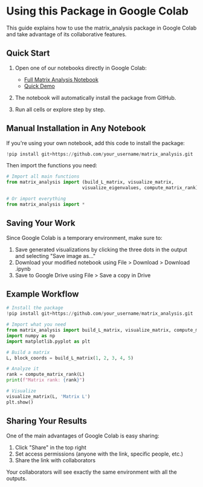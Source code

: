 # Using this Package in Google Colab

This guide explains how to use the matrix_analysis package in Google Colab and take advantage of its collaborative features.

## Quick Start

1. Open one of our notebooks directly in Google Colab:
   - [Full Matrix Analysis Notebook](https://colab.research.google.com/github/your_username/matrix_analysis/blob/main/matrix_analysis_notebook.ipynb)
   - [Quick Demo](https://colab.research.google.com/github/your_username/matrix_analysis/blob/main/colab_demo.ipynb)

2. The notebook will automatically install the package from GitHub.

3. Run all cells or explore step by step.

## Manual Installation in Any Notebook

If you're using your own notebook, add this code to install the package:

```python
!pip install git+https://github.com/your_username/matrix_analysis.git
```

Then import the functions you need:

```python
# Import all main functions
from matrix_analysis import (build_L_matrix, visualize_matrix, 
                            visualize_eigenvalues, compute_matrix_rank)

# Or import everything
from matrix_analysis import *
```

## Saving Your Work

Since Google Colab is a temporary environment, make sure to:

1. Save generated visualizations by clicking the three dots in the output and selecting "Save image as..."
2. Download your modified notebook using File > Download > Download .ipynb
3. Save to Google Drive using File > Save a copy in Drive

## Example Workflow

```python
# Install the package
!pip install git+https://github.com/your_username/matrix_analysis.git

# Import what you need
from matrix_analysis import build_L_matrix, visualize_matrix, compute_matrix_rank
import numpy as np
import matplotlib.pyplot as plt

# Build a matrix
L, block_coords = build_L_matrix(1, 2, 3, 4, 5)

# Analyze it
rank = compute_matrix_rank(L)
print(f"Matrix rank: {rank}")

# Visualize
visualize_matrix(L, 'Matrix L')
plt.show()
```

## Sharing Your Results

One of the main advantages of Google Colab is easy sharing:

1. Click "Share" in the top right
2. Set access permissions (anyone with the link, specific people, etc.)  
3. Share the link with collaborators

Your collaborators will see exactly the same environment with all the outputs.
